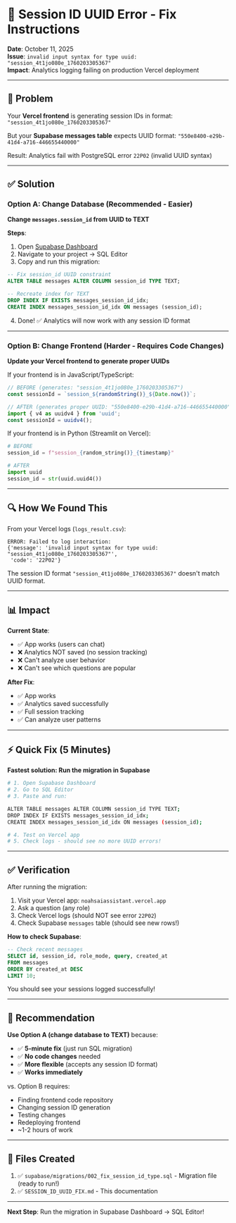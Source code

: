 # 🔧 Session ID UUID Error - Fix Instructions

**Date**: October 11, 2025  
**Issue**: `invalid input syntax for type uuid: "session_4t1jo080e_1760203305367"`  
**Impact**: Analytics logging failing on production Vercel deployment

---

## 🐛 Problem

Your **Vercel frontend** is generating session IDs in format: `"session_4t1jo080e_1760203305367"`

But your **Supabase messages table** expects UUID format: `"550e8400-e29b-41d4-a716-446655440000"`

Result: Analytics fail with PostgreSQL error `22P02` (invalid UUID syntax)

---

## ✅ Solution

### Option A: Change Database (Recommended - Easier)

**Change `messages.session_id` from UUID to TEXT**

**Steps**:
1. Open [Supabase Dashboard](https://supabase.com/dashboard)
2. Navigate to your project → SQL Editor
3. Copy and run this migration:

```sql
-- Fix session_id UUID constraint
ALTER TABLE messages ALTER COLUMN session_id TYPE TEXT;

-- Recreate index for TEXT
DROP INDEX IF EXISTS messages_session_id_idx;
CREATE INDEX messages_session_id_idx ON messages (session_id);
```

4. Done! ✅ Analytics will now work with any session ID format

---

### Option B: Change Frontend (Harder - Requires Code Changes)

**Update your Vercel frontend to generate proper UUIDs**

If your frontend is in JavaScript/TypeScript:

```typescript
// BEFORE (generates: "session_4t1jo080e_1760203305367")
const sessionId = `session_${randomString()}_${Date.now()}`;

// AFTER (generates proper UUID: "550e8400-e29b-41d4-a716-446655440000")
import { v4 as uuidv4 } from 'uuid';
const sessionId = uuidv4();
```

If your frontend is in Python (Streamlit on Vercel):

```python
# BEFORE
session_id = f"session_{random_string()}_{timestamp}"

# AFTER
import uuid
session_id = str(uuid.uuid4())
```

---

## 🔍 How We Found This

From your Vercel logs (`logs_result.csv`):

```
ERROR: Failed to log interaction: 
{'message': 'invalid input syntax for type uuid: "session_4t1jo080e_1760203305367"', 
 'code': '22P02'}
```

The session ID format `"session_4t1jo080e_1760203305367"` doesn't match UUID format.

---

## 📊 Impact

**Current State**:
- ✅ App works (users can chat)
- ❌ Analytics NOT saved (no session tracking)
- ❌ Can't analyze user behavior
- ❌ Can't see which questions are popular

**After Fix**:
- ✅ App works
- ✅ Analytics saved successfully
- ✅ Full session tracking
- ✅ Can analyze user patterns

---

## ⚡ Quick Fix (5 Minutes)

**Fastest solution: Run the migration in Supabase**

```bash
# 1. Open Supabase Dashboard
# 2. Go to SQL Editor
# 3. Paste and run:

ALTER TABLE messages ALTER COLUMN session_id TYPE TEXT;
DROP INDEX IF EXISTS messages_session_id_idx;
CREATE INDEX messages_session_id_idx ON messages (session_id);

# 4. Test on Vercel app
# 5. Check logs - should see no more UUID errors!
```

---

## ✅ Verification

After running the migration:

1. Visit your Vercel app: `noahsaiassistant.vercel.app`
2. Ask a question (any role)
3. Check Vercel logs (should NOT see error `22P02`)
4. Check Supabase `messages` table (should see new rows!)

**How to check Supabase**:
```sql
-- Check recent messages
SELECT id, session_id, role_mode, query, created_at
FROM messages
ORDER BY created_at DESC
LIMIT 10;
```

You should see your sessions logged successfully!

---

## 🎯 Recommendation

**Use Option A (change database to TEXT)** because:
- ✅ **5-minute fix** (just run SQL migration)
- ✅ **No code changes** needed
- ✅ **More flexible** (accepts any session ID format)
- ✅ **Works immediately**

vs. Option B requires:
- Finding frontend code repository
- Changing session ID generation
- Testing changes
- Redeploying frontend
- ~1-2 hours of work

---

## 📝 Files Created

1. ✅ `supabase/migrations/002_fix_session_id_type.sql` - Migration file (ready to run!)
2. ✅ `SESSION_ID_UUID_FIX.md` - This documentation

---

**Next Step**: Run the migration in Supabase Dashboard → SQL Editor!

